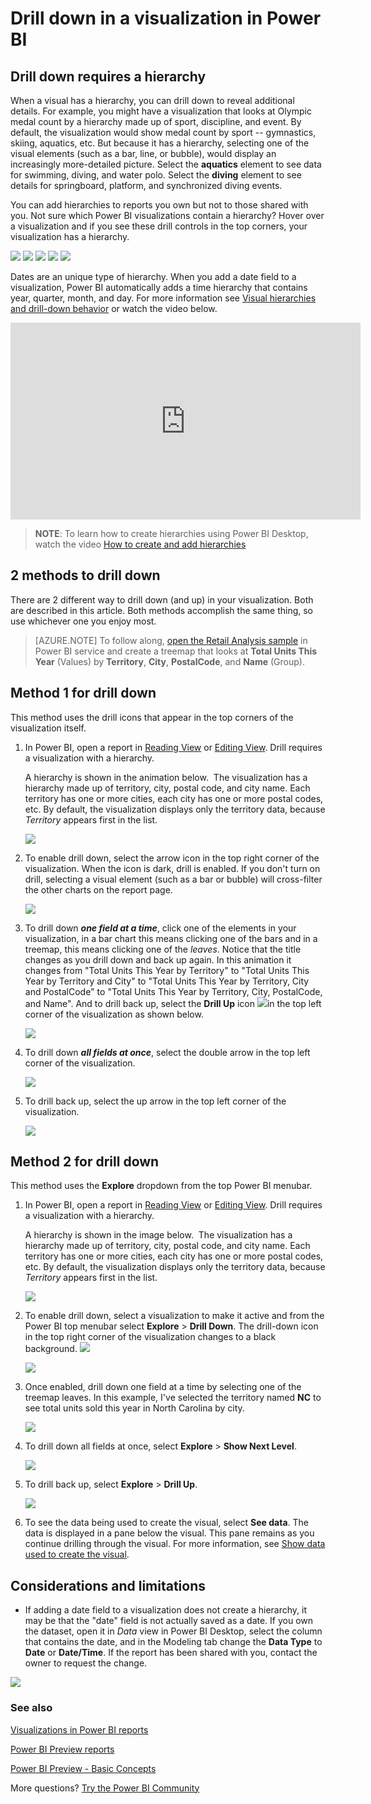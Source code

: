 ﻿<properties
   pageTitle="Drill down in a visualization in Power BI"
   description="This document shows how to drill down in a visualization in Microsoft Power BI service and Power BI Desktop."
   services="powerbi"
   documentationCenter=""
   authors="mihart"
   manager="erikre"
   backup=""
   editor=""
   tags=""
   featuredVideoId="MNAaHw4PxzE"
   qualityFocus="no"
   qualityDate=""/>

<tags
   ms.service="powerbi"
   ms.devlang="NA"
   ms.topic="article"
   ms.tgt_pltfrm="NA"
   ms.workload="powerbi"
   ms.date="02/22/2017"
   ms.author="mihart"/>

# Drill down in a visualization in Power BI

##  Drill down requires a hierarchy
When a visual has a hierarchy, you can drill down to reveal additional details. For example, you might have a visualization that looks at Olympic medal count by a hierarchy made up of sport, discipline, and event. By default, the visualization would show medal count by sport -- gymnastics, skiing, aquatics, etc. But because it has a hierarchy, selecting one of the visual elements (such as a bar, line, or bubble), would display an increasingly more-detailed picture. Select the **aquatics** element to see data for swimming, diving, and water polo.  Select the **diving** element to see details for springboard, platform, and synchronized diving events.

You can add hierarchies to reports you own but not to those shared with you.
Not sure which Power BI visualizations contain a hierarchy?  Hover over a visualization and if you see these drill controls in the top corners, your visualization has a hierarchy.

![](media/powerbi-service-drill-down-in-a-visualization/power-bi-drill-icon4.png)  ![](media/powerbi-service-drill-down-in-a-visualization/power-bi-drill-icon2.png)  ![](media/powerbi-service-drill-down-in-a-visualization/power-bi-drill-icon3.png)
![](media/powerbi-service-drill-down-in-a-visualization/power-bi-drill-icon5.png) ![](media/powerbi-service-drill-down-in-a-visualization/power-bi-drill-icon6.png)  

Dates are an unique type of hierarchy. When you add a date field to a visualization, Power BI automatically adds a time hierarchy that contains year, quarter, month, and day. For more information see [Visual hierarchies and drill-down behavior](guided-learning/powerbi-learning-3-11g-visual-hierarchies-drilling.md) or watch the video below.

  <iframe width="560" height="315" src="https://www.youtube.com/embed/MNAaHw4PxzE?list=PL1N57mwBHtN0JFoKSR0n-tBkUJHeMP2cP" frameborder="0" allowfullscreen></iframe>

  >**NOTE**: To learn how to create hierarchies using Power BI Desktop, watch the video [How to create and add hierarchies](https://youtu.be/q8WDUAiTGeU)

##  2 methods to drill down
There are 2 different way to drill down (and up) in your visualization.  Both are described in this article. Both methods accomplish the same thing, so use whichever one you enjoy most.

>[AZURE.NOTE] To follow along, [open the Retail Analysis sample](powerbi-sample-datasets.md) in Power BI service and create a treemap that looks at **Total Units This Year** (Values) by **Territory**, **City**, **PostalCode**, and **Name** (Group).  



## Method 1 for drill down
This method uses the drill icons that appear in the top corners of the visualization itself.

1.  In Power BI, open a report in [Reading View](powerbi-service-open-a-report-in-reading-view.md) or [Editing View](powerbi-service-go-from-reading-view-to-editing-view.md). Drill requires a visualization with a hierarchy. 

    A hierarchy is shown in the animation below.  The visualization has a hierarchy made up of territory, city, postal code, and city name. Each territory has one or more cities, each city has one or more postal codes, etc. By default, the visualization displays only the territory data, because *Territory* appears first in the list.

    ![](media/powerbi-service-drill-down-in-a-visualization/power-bi-hierarcy-list.png)

2.  To enable drill down, select the arrow icon in the top right corner of the visualization. When the icon is dark, drill is enabled. If you don't turn on drill, selecting a visual element (such as a bar or bubble) will cross-filter the other charts on the report page.    

    ![](media/powerbi-service-drill-down-in-a-visualization/power-bi-drill-icon.png)

3.  To drill down ***one field at a time***, click one of the elements in your visualization, in a bar chart this means clicking one of the bars and in a treemap, this means clicking one of the *leaves*. Notice that the title changes as you drill down and back up again. In this animation it changes from "Total Units This Year by Territory" to "Total Units This Year by Territory and City" to "Total Units This Year by Territory, City and PostalCode" to "Total Units This Year by Territory, City, PostalCode, and Name". And to drill back up, select the **Drill Up** icon   ![](media/powerbi-service-drill-down-in-a-visualization/power-bi-drill-icon5.png)in the top left corner of the visualization as shown below.

    ![](media/powerbi-service-drill-down-in-a-visualization/drill.gif)

4.  To drill down ***all fields at once***, select the double arrow in the top left corner of the visualization.

    ![](media/powerbi-service-drill-down-in-a-visualization/PBI_drillAll.png)

5.  To drill back up, select the up arrow in the top left corner of the visualization.

    ![](media/powerbi-service-drill-down-in-a-visualization/PBI_drillup2.png)


## Method 2 for drill down
This method uses the **Explore** dropdown from the top Power BI menubar.

1.  In Power BI, open a report in [Reading View](powerbi-service-open-a-report-in-reading-view.md) or [Editing View](powerbi-service-go-from-reading-view-to-editing-view.md). Drill requires a visualization with a hierarchy. 

    A hierarchy is shown in the image below.  The visualization has a hierarchy made up of territory, city, postal code, and city name. Each territory has one or more cities, each city has one or more postal codes, etc. By default, the visualization displays only the territory data, because *Territory* appears first in the list.

    ![](media/powerbi-service-drill-down-in-a-visualization/power-bi-hierarcy-list.png)

2.  To enable drill down, select a visualization to make it active and from the Power BI top menubar select **Explore** > **Drill Down**. The drill-down icon in the top right corner of the visualization changes to a black background. ![](media/powerbi-service-drill-down-in-a-visualization/power-bi-drill-icon2.png)  

    ![](media/powerbi-service-drill-down-in-a-visualization/power-bi-explore2.png)

3.  Once enabled, drill down one field at a time by selecting one of the treemap leaves. In this example, I've selected the territory named **NC** to see total units sold this year in North Carolina by city.

    ![](media/powerbi-service-drill-down-in-a-visualization/power-bi-drilldown-1.png)

4.  To drill down all fields at once, select **Explore** > **Show Next Level**.

    ![](media/powerbi-service-drill-down-in-a-visualization/power-bi-show-next-level.png)

5.  To drill back up, select **Explore** > **Drill Up**.

    ![](media/powerbi-service-drill-down-in-a-visualization/power-bi-drill-up2.png)

6.  To see the data being used to create the visual, select **See data**. The data is displayed in a pane below the visual. This pane remains as you continue drilling through the visual. For more information, see [Show data used to create the visual](powerbi-service-reports-see-data.md).

##  Considerations and limitations

  - If adding a date field to a visualization does not create a hierarchy, it may be that the "date" field is not actually saved as a date. If you own the dataset, open it in *Data* view in Power BI Desktop, select the column that contains the date, and in the Modeling tab change the **Data Type** to **Date** or **Date/Time**. If the report has been shared with you, contact the owner to request the change.  

  ![](media/powerbi-service-drill-down-in-a-visualization/power-bi-change-data-type2.png)

### See also

[Visualizations in Power BI reports](powerbi-service-visualizations-for-reports.md)

[Power BI Preview reports](powerbi-service-reports.md)

[Power BI Preview - Basic Concepts](powerbi-service-basic-concepts.md)

More questions? [Try the Power BI Community](http://community.powerbi.com/)
